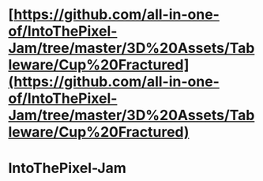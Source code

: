 # [https://github.com/all-in-one-of/IntoThePixel-Jam/tree/master/3D%20Assets/Tableware/Cup%20Fractured](https://github.com/all-in-one-of/IntoThePixel-Jam/tree/master/3D%20Assets/Tableware/Cup%20Fractured)

# IntoThePixel-Jam
